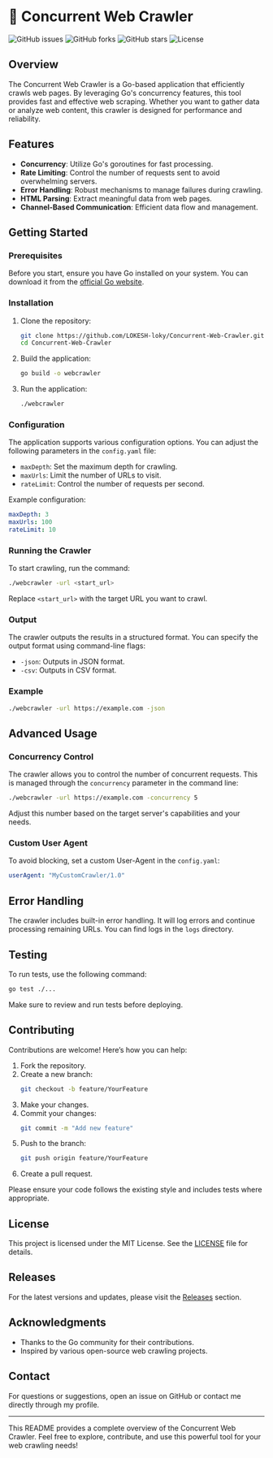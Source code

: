 # 🚀 Concurrent Web Crawler

![GitHub issues](https://img.shields.io/github/issues/LOKESH-loky/Concurrent-Web-Crawler)
![GitHub forks](https://img.shields.io/github/forks/LOKESH-loky/Concurrent-Web-Crawler)
![GitHub stars](https://img.shields.io/github/stars/LOKESH-loky/Concurrent-Web-Crawler)
![License](https://img.shields.io/github/license/LOKESH-loky/Concurrent-Web-Crawler)

## Overview

The Concurrent Web Crawler is a Go-based application that efficiently crawls web pages. By leveraging Go's concurrency features, this tool provides fast and effective web scraping. Whether you want to gather data or analyze web content, this crawler is designed for performance and reliability.

## Features

- **Concurrency**: Utilize Go's goroutines for fast processing.
- **Rate Limiting**: Control the number of requests sent to avoid overwhelming servers.
- **Error Handling**: Robust mechanisms to manage failures during crawling.
- **HTML Parsing**: Extract meaningful data from web pages.
- **Channel-Based Communication**: Efficient data flow and management.

## Getting Started

### Prerequisites

Before you start, ensure you have Go installed on your system. You can download it from the [official Go website](https://golang.org/dl/).

### Installation

1. Clone the repository:
   ```bash
   git clone https://github.com/LOKESH-loky/Concurrent-Web-Crawler.git
   cd Concurrent-Web-Crawler
   ```

2. Build the application:
   ```bash
   go build -o webcrawler
   ```

3. Run the application:
   ```bash
   ./webcrawler
   ```

### Configuration

The application supports various configuration options. You can adjust the following parameters in the `config.yaml` file:

- `maxDepth`: Set the maximum depth for crawling.
- `maxUrls`: Limit the number of URLs to visit.
- `rateLimit`: Control the number of requests per second.

Example configuration:
```yaml
maxDepth: 3
maxUrls: 100
rateLimit: 10
```

### Running the Crawler

To start crawling, run the command:
```bash
./webcrawler -url <start_url>
```
Replace `<start_url>` with the target URL you want to crawl.

### Output

The crawler outputs the results in a structured format. You can specify the output format using command-line flags:
- `-json`: Outputs in JSON format.
- `-csv`: Outputs in CSV format.

### Example

```bash
./webcrawler -url https://example.com -json
```

## Advanced Usage

### Concurrency Control

The crawler allows you to control the number of concurrent requests. This is managed through the `concurrency` parameter in the command line:
```bash
./webcrawler -url https://example.com -concurrency 5
```
Adjust this number based on the target server's capabilities and your needs.

### Custom User Agent

To avoid blocking, set a custom User-Agent in the `config.yaml`:
```yaml
userAgent: "MyCustomCrawler/1.0"
```

## Error Handling

The crawler includes built-in error handling. It will log errors and continue processing remaining URLs. You can find logs in the `logs` directory.

## Testing

To run tests, use the following command:
```bash
go test ./...
```
Make sure to review and run tests before deploying.

## Contributing

Contributions are welcome! Here’s how you can help:

1. Fork the repository.
2. Create a new branch:
   ```bash
   git checkout -b feature/YourFeature
   ```
3. Make your changes.
4. Commit your changes:
   ```bash
   git commit -m "Add new feature"
   ```
5. Push to the branch:
   ```bash
   git push origin feature/YourFeature
   ```
6. Create a pull request.

Please ensure your code follows the existing style and includes tests where appropriate.

## License

This project is licensed under the MIT License. See the [LICENSE](LICENSE) file for details.

## Releases

For the latest versions and updates, please visit the [Releases](https://github.com/LOKESH-loky/Concurrent-Web-Crawler/releases) section.

## Acknowledgments

- Thanks to the Go community for their contributions.
- Inspired by various open-source web crawling projects.

## Contact

For questions or suggestions, open an issue on GitHub or contact me directly through my profile.

---

This README provides a complete overview of the Concurrent Web Crawler. Feel free to explore, contribute, and use this powerful tool for your web crawling needs!
